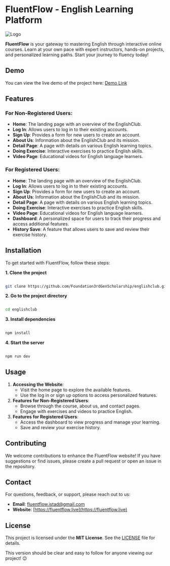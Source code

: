 
# **FluentFlow - English Learning Platform**
![Logo](https://english-club.istad.co/files/1a54db6e-fcca-45ba-b843-481d4fe626b0.png)

**FluentFlow** is your gateway to mastering English through interactive online courses. Learn at your own pace with expert instructors, hands-on projects, and personalized learning paths. Start your journey to fluency today!


## Demo

You can view the live demo of the project here:  [Demo Link](https://fluentflow.live/)

## **Features**

### **For Non-Registered Users:**

* **Home**: The landing page with an overview of the EnglishClub.  
* **Log In**: Allows users to log in to their existing accounts.  
* **Sign Up**: Provides a form for new users to create an account.  
* **About Us**: Information about the EnglishClub and its mission.  
* **Detail Page**: A page with details on various English learning topics.  
* **Doing Exercise**: Interactive exercises to practice English skills.  
* **Video Page**: Educational videos for English language learners.

### **For Registered Users:**

* **Home**: The landing page with an overview of the EnglishClub.  
* **Log In**: Allows users to log in to their existing accounts.  
* **Sign Up**: Provides a form for new users to create an account.  
* **About Us**: Information about the EnglishClub and its mission.  
* **Detail Page**: A page with details on various English learning topics.  
* **Doing Exercise**: Interactive exercises to practice English skills.  
* **Video Page**: Educational videos for English language learners.  
* **Dashboard**: A personalized space for users to track their progress and access additional features.  
* **History Save**: A feature that allows users to save and review their exercise history.


## **Installation**

To get started with FluentFlow, follow these steps:

**1. Clone the project**

```bash

git clone https://github.com/Foundation3rdGenScholarship/englishclub.git

```

**2. Go to the project directory**

```bash

cd englishclub

```

**3. Install dependencies**

```bash

npm install

```

**4. Start the server**

```bash

npm run dev

```

## **Usage**

1. **Accessing the Website**:  
   * Visit the home page to explore the available features.  
   * Use the log in or sign up options to access personalized features.  
2. **Features for Non-Registered Users**:  
   * Browse through the course, about us, and contact pages.  
   * Engage with exercises and videos to practice English.  
3. **Features for Registered Users**:  
   * Access the dashboard to view progress and manage your learning.  
   * Save and review your exercise history.

## **Contributing**

We welcome contributions to enhance the FluentFlow website\! If you have suggestions or find issues, please create a pull request or open an issue in the repository.

## **Contact**

For questions, feedback, or support, please reach out to us:

- **Email**: [fluentflow.istad@gmail.com](mailto:fluentflow.istad@gmail.com)
- **Website**: [https://fluentflow.live](https://fluentflow.live)

## **License**

This project is licensed under the **MIT License**. See the [LICENSE](LICENSE) file for details.

This version should be clear and easy to follow for anyone viewing our project! 😉

